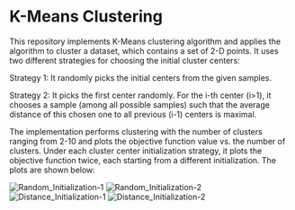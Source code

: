 # K-Means Clustering
This repository implements K-Means clustering algorithm and applies the algorithm to cluster a dataset, which contains a set of 2-D points. It uses two different strategies for choosing the initial cluster centers:

Strategy 1: It randomly picks the initial centers from the given samples.

Strategy 2: It picks the first center randomly. For the i-th center (i>1), it chooses a sample (among all possible samples) such that the average distance of this chosen one to all previous (i-1) centers is maximal.

The implementation performs clustering with the number of clusters ranging from 2-10 and plots the objective function value vs. the number of clusters. Under each cluster center initialization strategy, it plots the objective function twice, each starting from a different initialization. The plots are shown below:

![Random_Initialization-1](https://github.com/kanchanchy/K-Means-Clustering/tree/master/Plots/random_1.png)
![Random_Initialization-2](https://github.com/kanchanchy/K-Means-Clustering/tree/master/Plots/random_2.png)
![Distance_Initialization-1](https://github.com/kanchanchy/K-Means-Clustering/tree/master/Plots/distance_1.png)
![Distance_Initialization-2](https://github.com/kanchanchy/K-Means-Clustering/tree/master/Plots/distance_2.png)
